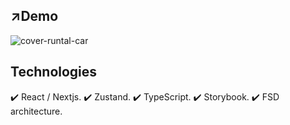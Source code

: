 ## ↗️Demo
![cover-runtal-car](https://github.com/egor-mishin/car-rental-app/assets/59925795/bf59125c-2ede-4a1e-b068-99742790570d)

## Technologies 
✔️ React / Nextjs.
✔️ Zustand.
✔️ TypeScript.
✔️ Storybook.
✔️ FSD architecture.



